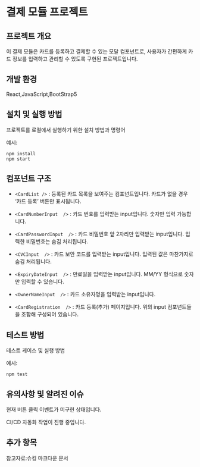 # 결제 모듈 프로젝트

## 프로젝트 개요

이 결제 모듈은 카드를 등록하고 결제할 수 있는 모달 컴포넌트로, 사용자가 간편하게 카드 정보를 입력하고 관리할 수 있도록 구현된 프로젝트입니다.


## 개발 환경

React,JavaScript,BootStrap5

## 설치 및 실행 방법

프로젝트를 로컬에서 실행하기 위한 설치 방법과 명령어

예시:
```
npm install
npm start
```

## 컴포넌트 구조
 
- `<CardList />` : 등록된 카드 목록을 보여주는 컴포넌트입니다. 카드가 없을 경우 ‘카드 등록’ 버튼만 표시됩니다.

- `<CardNumberInput  />` : 카드 번호를 입력받는 input입니다. 숫자만 입력 가능합니다.

- `<CardPasswordInput  />` : 카드 비밀번호 앞 2자리만 입력받는 input입니다. 입력한 비밀번호는 숨김 처리됩니다.

- `<CVCInput  />` : 카드 보안 코드를 입력받는 input입니다. 입력된 값은 마찬가지로 숨김 처리됩니다.

- `<ExpiryDateInput  />` : 만료일을 입력받는 input입니다. MM/YY 형식으로 숫자만 입력할 수 있습니다.

- `<OwnerNameInput  />` : 카드 소유자명을 입력받는 input입니다.

- `<CardRegistration  />` : 카드 등록(추가) 페이지입니다. 위의 input 컴포넌트들을 조합해 구성되어 있습니다.

## 테스트 방법

테스트 케이스 및 실행 방법

예시:
```
npm test
```

## 유의사항 및 알려진 이슈

현재 버튼 클릭 이벤트가 미구현 상태입니다.

CI/CD 자동화 작업이 진행 중입니다.


## 추가 항목

참고자료:슈킹 마크다운 문서
